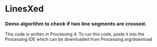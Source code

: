 # LinesXed
### Demo algorithm to check if two line segments are crossed.

This code is written in Processing 4.
To run this code, paste it into the Processing IDE
which can be downloaded from Processing.org/download